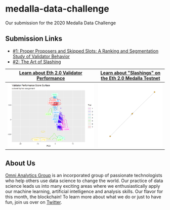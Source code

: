 # medalla-data-challenge
Our submission for the 2020 Medalla Data Challenge

## Submission Links

- [#1: Proper Proposers and Skipped Slots: A Ranking and Segmentation Study of Validator Behavior](https://crypto.omnianalytics.io/2020/10/20/what-makes-a-top-tier-validator)
- [#2: The Art of Slashing](https://crypto.omnianalytics.io/2020/10/19/slasher-analysis)


[Learn about Eth 2.0 Validator Performance](https://crypto.omnianalytics.io/2020/10/20/what-makes-a-top-tier-validator)               | [Learn about "Slashings" on the Eth 2.0 Medalla Testnet](https://crypto.omnianalytics.io/2020/10/19/slasher-analysis)
:------------------------------------------------------:|:-------------------------:
![Validator Score Surface](images/score_surface.png)    |![Single Link Slashings](images/singlelink.gif)

## About Us

[Omni Analytics Group](https://omnianalytics.io) is an incorporated group of passionate technologists who help others use data science to change the world. Our  practice of data science leads us into many exciting areas where we enthusiastically apply our machine learning, artificial intelligence and analysis skills. Our flavor for this month, the blockchain!  To learn more about what we do or just to have fun, join us over on [Twitter](https://twitter.com/OmniAnalytics).

